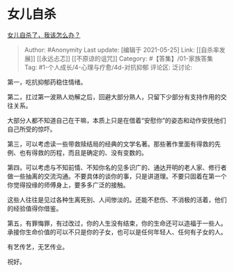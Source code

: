 # 女儿自杀
[女儿自杀了，我该怎么办？](https://www.zhihu.com/question/32213799/answer/916641749)

> Author: #Anonymity
> Last update: [编辑于 2021-05-25]
> Link: [[自杀率发展]] [[永远忐忑]] [[不原谅的诅咒]]
> Category: #【答集】/01-家族答集
> Tag: #1-个人成长/4-心理与疗愈/4d-对抗抑郁
> 评论区:
> 泛讨论:

第一，吃抗抑郁药稳住情绪。

第二，扛过第一波熟人劝解之后，回避大部分熟人，只留下少部分有支持作用的交往关系。

大部分人都不知道自己在干嘛，本质上只是在借着“安慰你”的姿态和动作安抚他们自己所受的惊吓。

第三，可以考虑读一些带救赎结局的经典的文学名著。那些著作里面有得救的先例、也有得救的历程，而且是确定的、没有变数的。

第四，可以考虑与不知前情、不知你名的见多识广的、通达开明的老人家、修行者做一些抽离的交流沟通。不要具体的谈你的事，只是讲道理。不要只固着在第一个你觉得投缘的师傅身上，要多多广泛的接触。

这些人往往是见过各种生离死别、人间惨淡的。还能不悲伤、不消极的活着，他们的经验值得你借鉴。

第五，有罪悔罪，有过改过，你的人生没有结束，你的生命还可以造福于一些人。承接你生命价值的可以不只是你的子女，也可以是任何年轻人、任何有子女的人。

有艺传艺，无艺传业。

祝好。
